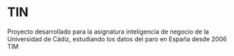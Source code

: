 TIN
===
Proyecto desarrollado para la asignatura inteligencia de negocio de la Universidad de Cádiz, 
estudiando los datos del paro en España desde 2006
TIM
